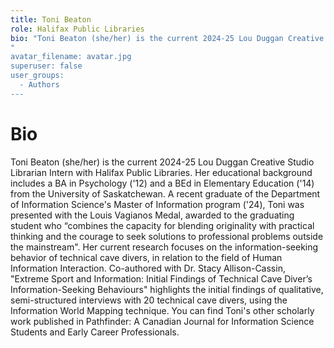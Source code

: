 ```yaml
---
title: Toni Beaton
role: Halifax Public Libraries
bio: "Toni Beaton (she/her) is the current 2024-25 Lou Duggan Creative Studio Librarian Intern with Halifax Public Libraries. Her educational background includes a BA in Psychology ('12) and a BEd in Elementary Education ('14) from the University of Saskatchewan. A recent graduate of the Department of Information Science's Master of Information program ('24), Toni was presented with the Louis Vagianos Medal, awarded to the graduating student who “combines the capacity for blending originality with practical thinking and the courage to seek solutions to professional problems outside the mainstream". Her current research focuses on the information-seeking behavior of technical cave divers, in relation to the field of Human Information Interaction. Co-authored with Dr. Stacy Allison-Cassin, "Extreme Sport and Information: Initial Findings of Technical Cave Diver’s Information-Seeking Behaviours" highlights the initial findings of qualitative, semi-structured interviews with 20 technical cave divers, using the Information World Mapping technique. You can find Toni's other scholarly work published in Pathfinder: A Canadian Journal for Information Science Students and Early Career Professionals. 
"
avatar_filename: avatar.jpg
superuser: false
user_groups:
  - Authors
---
```


# Bio
Toni Beaton (she/her) is the current 2024-25 Lou Duggan Creative Studio Librarian Intern with Halifax Public Libraries. Her educational background includes a BA in Psychology ('12) and a BEd in Elementary Education ('14) from the University of Saskatchewan. A recent graduate of the Department of Information Science's Master of Information program ('24), Toni was presented with the Louis Vagianos Medal, awarded to the graduating student who “combines the capacity for blending originality with practical thinking and the courage to seek solutions to professional problems outside the mainstream". Her current research focuses on the information-seeking behavior of technical cave divers, in relation to the field of Human Information Interaction. Co-authored with Dr. Stacy Allison-Cassin, "Extreme Sport and Information: Initial Findings of Technical Cave Diver’s Information-Seeking Behaviours" highlights the initial findings of qualitative, semi-structured interviews with 20 technical cave divers, using the Information World Mapping technique. You can find Toni's other scholarly work published in Pathfinder: A Canadian Journal for Information Science Students and Early Career Professionals. 



